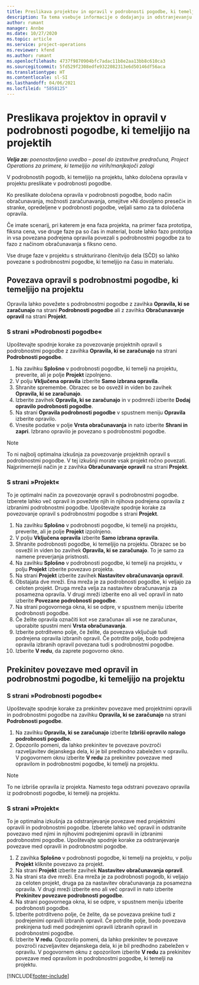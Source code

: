 ```yaml
---
title: Preslikava projektov in opravil v podrobnosti pogodbe, ki temeljijo na projektih – poenostavljeno
description: Ta tema vsebuje informacije o dodajanju in odstranjevanju projektov in opravil v podrobnosti pogodbe.
author: rumant
manager: Annbe
ms.date: 10/27/2020
ms.topic: article
ms.service: project-operations
ms.reviewer: kfend
ms.author: rumant
ms.openlocfilehash: 4737f9870904bfc7adac11b8e2aa13bb8c610ca3
ms.sourcegitcommit: 5fd529f2308edfe9322082313e6d50146df56aca
ms.translationtype: HT
ms.contentlocale: sl-SI
ms.lasthandoff: 04/06/2021
ms.locfileid: "5858125"
---
```

# <a name="map-projects-and-tasks-to-a-project-based-contract-line"></a>Preslikava projektov in opravil v podrobnosti pogodbe, ki temeljijo na projektih 

_**Velja za:** poenostavljeno uvedbo – posel do izstavitve predračuna, Project Operations za primere, ki temeljijo na virih/manjkajoči zalogi_

V podrobnostih pogodb, ki temeljijo na projektu, lahko določena opravila v projektu preslikate v podrobnosti pogodbe.

Ko preslikate določena opravila v podrobnosti pogodbe, bodo način obračunavanja, možnosti zaračunavanja, omejitve »Ni dovoljeno preseči« in stranke, opredeljene v podrobnosti pogodbe, veljali samo za ta določena opravila.

Če imate scenarij, pri katerem je ena faza projekta, na primer faza prototipa, fiksna cena, vse druge faze pa so čas in material, boste lahko fazo prototipa in vsa povezana podrejena opravila povezali s podrobnostmi pogodbe za to fazo z načinom obračunavanja s fiksno ceno.

Vse druge faze v projektu s strukturirano členitvijo dela (SČD) so lahko povezane s podrobnostmi pogodbe, ki temeljijo na času in materialu.

## <a name="associate-tasks-to-project-based-contract-lines"></a>Povezava opravil s podrobnostmi pogodbe, ki temeljijo na projektu

Opravila lahko povežete s podrobnostmi pogodbe z zavihka **Opravila, ki se zaračunajo** na strani **Podrobnosti pogodbe** ali z zavihka **Obračunavanje opravil** na strani **Projekt**.

### <a name="from-the-contract-line-page"></a>S strani »Podrobnosti pogodbe«

Upoštevajte spodnje korake za povezovanje projektnih opravil s podrobnostmi pogodbe z zavihka **Opravila, ki se zaračunajo** na strani **Podrobnosti pogodbe**.

1. Na zavihku **Splošno** v podrobnosti pogodbe, ki temelji na projektu, preverite, ali je polje **Projekt** izpolnjeno.
2. V polju **Vključena opravila** izberite **Samo izbrana opravila**.
3. Shranite spremembe. Obrazec se bo osvežil in viden bo zavihek **Opravila, ki se zaračunajo**.
4. Izberite zavihek **Opravila, ki se zaračunajo** in v podmreži izberite **Dodaj opravilo podrobnosti pogodbe**.
5. Na strani **Opravila podrobnosti pogodbe** v spustnem meniju **Opravila** izberite opravilo. 
6. Vnesite podatke v polje **Vrsta obračunavanja** in nato izberite **Shrani in zapri**. Izbrano opravilo je povezano s podrobnostmi pogodbe.

> [!NOTE]
> To ni najbolj optimalna izkušnja za povezovanje projektnih opravil s podrobnostmi pogodbe. V tej izkušnji morate vsak projekt ročno povezati. Najprimernejši način je z zavihka **Obračunavanje opravil** na strani **Projekt**.

### <a name="from-the-project-page"></a>S strani »Projekt«

To je optimalni način za povezovanje opravil s podrobnostmi pogodbe. Izberete lahko več opravil in povežete njih in njihova podrejena opravila z izbranimi podrobnostmi pogodbe. Upoštevajte spodnje korake za povezovanje opravil s podrobnostmi pogodbe s strani **Projekt**.

1. Na zavihku **Splošno** v podrobnosti pogodbe, ki temelji na projektu, preverite, ali je polje **Projekt** izpolnjeno.
2. V polju **Vključena opravila** izberite **Samo izbrana opravila**.
3. Shranite podrobnosti pogodbe, ki temeljijo na projektu. Obrazec se bo osvežil in viden bo zavihek **Opravila, ki se zaračunajo**. To je samo za namene preverjanja pristnosti.
4. Na zavihku **Splošno** v podrobnosti pogodbe, ki temelji na projektu, v polju **Projekt** izberite povezavo projekta.
5. Na strani **Projekt** izberite zavihek **Nastavitev obračunavanja opravil**.
6. Obstajata dve mreži. Ena mreža je za podrobnosti pogodbe, ki veljajo za celoten projekt. Druga mreža velja za nastavitev obračunavanja za posamezna opravila. V drugi mreži izberite eno ali več opravil in nato izberite **Povezane podrobnosti pogodbe**.
7. Na strani pogovornega okna, ki se odpre, v spustnem meniju izberite podrobnosti pogodbe.
8. Če želite opravila označiti kot »se zaračuna« ali »se ne zaračuna«, uporabite spustni meni **Vrsta obračunavanja**.
9. Izberite potrditveno polje, če želite, da povezava vključuje tudi podrejena opravila izbranih opravil. Če potrdite polje, bodo podrejena opravila izbranih opravil povezana tudi s podrobnostmi pogodbe.
10. Izberite **V redu**, da zaprete pogovorno okno.

## <a name="unassociate-tasks-from-project-based-contract-lines"></a>Prekinitev povezave med opravil in podrobnostmi pogodbe, ki temeljijo na projektu

### <a name="from-the-contract-line-page"></a>S strani »Podrobnosti pogodbe«

Upoštevajte spodnje korake za prekinitev povezave med projektnimi opravili in podrobnostmi pogodbe na zavihku **Opravila, ki se zaračunajo** na strani **Podrobnosti pogodbe**.

1. Na zavihku **Opravila, ki se zaračunajo** izberite **Izbriši opravilo nalogo podrobnosti pogodbe**.
2. Opozorilo pomeni, da lahko prekinitev te povezave povzroči razveljavitev dejanskega dela, ki je bil predhodno zabeležen v opravilu. V pogovornem oknu izberite **V redu** za prekinitev povezave med opravilom in podrobnostmi pogodbe, ki temelji na projektu. 

> [!NOTE]
> To ne izbriše opravila iz projekta. Namesto tega odstrani povezavo opravila iz podrobnosti pogodbe, ki temelji na projektu.

### <a name="from-the-project-page"></a>S strani »Projekt«

To je optimalna izkušnja za odstranjevanje povezave med projektnimi opravili in podrobnostmi pogodbe. Izberete lahko več opravil in odstranite povezavo med njimi in njihovimi podrejenimi opravili in izbranimi podrobnostmi pogodbe. Upoštevajte spodnje korake za odstranjevanje povezave med opravili in podrobnostmi pogodbe.

1. Z zavihka **Splošno** v podrobnosti pogodbe, ki temelji na projektu, v polju **Projekt** kliknite povezavo za projekt.
2. Na strani **Projekt** izberite zavihek **Nastavitev obračunavanja opravil**.
3. Na strani sta dve mreži. Ena mreža je za podrobnosti pogodb, ki veljajo za celoten projekt, druga pa za nastavitev obračunavanja za posamezna opravila. V drugi mreži izberite eno ali več opravil in nato izberite **Prekinitev povezave podrobnosti pogodbe**.
4. Na strani pogovornega okna, ki se odpre, v spustnem meniju izberite podrobnosti pogodbe.
5. Izberite potrditveno polje, če želite, da se povezava prekine tudi z podrejenimi opravili izbranih opravil. Če potrdite polje, bodo povezava prekinjena tudi med podrejenimi opravili izbranih opravil in podrobnostmi pogodbe.
6. Izberite **V redu**. Opozorilo pomeni, da lahko prekinitev te povezave povzroči razveljavitev dejanskega dela, ki je bil predhodno zabeležen v opravilu. V pogovornem oknu z opozorilom izberite **V redu** za prekinitev povezave med opravilom in podrobnostmi pogodbe, ki temelji na projektu.


[!INCLUDE[footer-include](../../includes/footer-banner.md)]

